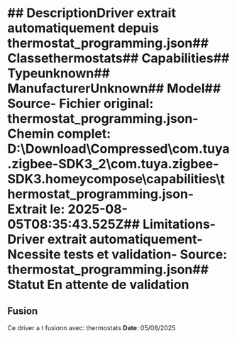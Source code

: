 # ##  DescriptionDriver extrait automatiquement depuis thermostat_programming.json##  Classethermostats##  Capabilities##  Typeunknown##  ManufacturerUnknown##  Model##  Source- **Fichier original**: thermostat_programming.json- **Chemin complet**: D:\Download\Compressed\com.tuya.zigbee-SDK3_2\com.tuya.zigbee-SDK3\.homeycompose\capabilities\thermostat_programming.json- **Extrait le**: 2025-08-05T08:35:43.525Z##  Limitations- Driver extrait automatiquement- Ncessite tests et validation- Source: thermostat_programming.json##  Statut En attente de validation

##  Fusion

Ce driver a t fusionn avec: thermostats
**Date**: 05/08/2025
